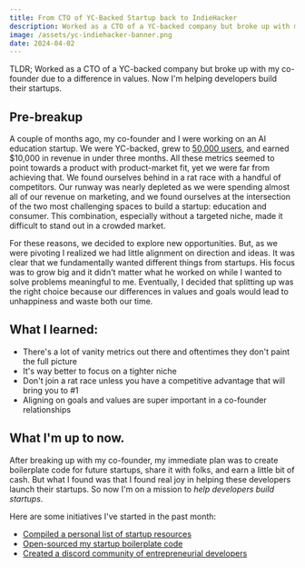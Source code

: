 ```yaml
---
title: From CTO of YC-Backed Startup back to IndieHacker
description: Worked as a CTO of a YC-backed company but broke up with my co-founder due to a difference in values. Now I'm helping developers build their startups.
image: /assets/yc-indiehacker-banner.png
date: 2024-04-02
---
```


TLDR; Worked as a CTO of a YC-backed company but broke up with my co-founder due to a difference in values. Now I'm helping developers build their startups.

<!-- truncate -->

## Pre-breakup

A couple of months ago, my co-founder and I were working on an AI education startup. We were YC-backed, grew to [50,000 users](how-i-reached-50k-users-with-flutter.md), and earned $10,000 in revenue in under three months. All these metrics seemed to point towards a product with product-market fit, yet we were far from achieving that. We found ourselves behind in a rat race with a handful of competitors. Our runway was nearly depleted as we were spending almost all of our revenue on marketing, and we found ourselves at the intersection of the two most challenging spaces to build a startup: education and consumer. This combination, especially without a targeted niche, made it difficult to stand out in a crowded market.

For these reasons, we decided to explore new opportunities. But, as we were pivoting I realized we had little alignment on direction and ideas. It was clear that we fundamentally wanted different things from startups. His focus was to grow big and it didn't matter what he worked on while I wanted to solve problems meaningful to me. Eventually, I decided that splitting up was the right choice because our differences in values and goals would lead to unhappiness and waste both our time.

## What I learned:

- There's a lot of vanity metrics out there and oftentimes they don't paint the full picture
- It's way better to focus on a tighter niche
- Don't join a rat race unless you have a competitive advantage that will bring you to #1
- Aligning on goals and values are super important in a co-founder relationships

## What I'm up to now.

After breaking up with my co-founder, my immediate plan was to create boilerplate code for future startups, share it with folks, and earn a little bit of cash. But what I found was that I found real joy in helping these developers launch their startups. So now I'm on a mission to _help developers build startups_.

Here are some initiatives I've started in the past month:

- [Compiled a personal list of startup resources](https://devtodollars.com/blog/resources-for-founders-at-every-stage)
- [Open-sourced my startup boilerplate code](https://github.com/devtodollars/startup-boilerplate)
- [Created a discord community of entrepreneurial developers](https://discord.gg/Fw4rxWBTGU)
